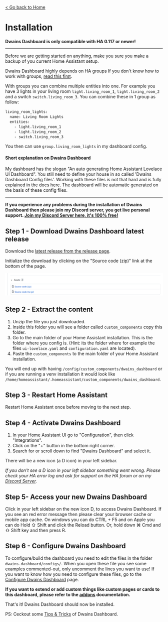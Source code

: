 [< Go back to Home](../index.md)

# Installation
**Dwains Dashboard is only compatible with HA 0.117 or newer!**

---

Before we are getting started on anything, make you sure you make a backup of you current Home Assistant setup.

Dwains Dashboard highly depends on HA groups If you don't know how to work with groups, [read this first](https://www.home-assistant.io/integrations/group/). 

With groups you can combine multiple entities into one. For example you have 3 lights in your living room `light.living_room_1`, `light.living_room_2` and a switch `switch.living_room_3`. You can combine these in 1 group as follow:
```
living_room_lights:
  name: Living Room Lights
  entities: 
    - light.living_room_1
    - light.living_room_2
    - switch.living_room_3
```
You then can use `group.living_room_lights` in my dashboard config.

#### Short explanation on Dwains Dashboard

My dashboard has the slogan "An auto generating Home Assistant Lovelace UI Dashboard". You still need to define your house in so called 'Dwains Dashboard Config files'. Working with these files is not that hard and is fully explained in the docs here. The dashboard will be automatic generated on the basis of these config files.

---

**If you experience any problems during the installation of Dwains Dashboard then please join my Discord server, you get live personal support. [Join my Discord Server here, it's 100% free!](https://discord.gg/7yt64uX)**

## Step 1 - Download Dwains Dashboard latest release

Download the [latest release from the release page](https://github.com/dwainscheeren/lovelace-dwains-theme/releases/latest).

Initialize the download by clicking on the "Source code (zip)" link at the bottom of the page.

![Github](../images/getting-started/download-latest-release.png)

## Step 2 - Extract the content

1. Unzip the file you just downloaded.
2. Inside this folder you will see a folder called `custom_components` copy this folder.
3. Go to the main folder of your Home Assistant installation. This is the folder where you config is. (Hint: its the folder where for example the files `ui-lovelace.yaml` and `configuration.yaml` are located).
4. Paste the `custom_components` to the main folder of your Home Assistant installation.

You will end up with having `/config/custom_components/dwains_dashboard` or if you are running a venv installation it would look like `/home/homeassistant/.homeassistant/custom_components/dwains_dashboard`.

## Step 3 - Restart Home Assistant

Restart Home Assistant once before moving to the next step.

## Step 4 - Activate Dwains Dashboard

1. In your Home Assistant UI go to "Configuration", then click "Integrations".
2. Click on the "+" button in the bottom right corner.
3. Search for or scroll down to find "Dwains Dashboard" and select it.

There will be a new icon (a D icon) in your left sidebar.

*If you don't see a D icon in your left sidebar something went wrong. Please check your HA error log and ask for support on the HA forum or on my [Discord Server](https://discord.gg/7yt64uX).*

## Step 5- Access your new Dwains Dashboard

Click in your left sidebar on the new icon D, to access Dwains Dashboard. If you see an red error message then please clear your browser cache or mobile app cache. On windows you can do CTRL + F5 and on Apple you can do Hold ⇧ Shift and click the Reload button. Or, hold down ⌘ Cmd and ⇧ Shift key and then press R.

## Step 6 - Configure Dwains Dashboard

To configure/build the dashboard you need to edit the files in the folder `dwains-dashboard/configs/`. When you open these file you see some examples commented-out, only uncomment the lines you want to use! If you want to know how you need to configure these files, go to the [Configure Dwains Dashboard](../configuration/index.md) page.

**If you want to extend or add custom things like custom pages or cards to this dashboard, please refer to the [addons](../addons/index.md) documentation.**

That's it! Dwains Dashboard should now be installed.

PS: Ceckout some [Tips & Tricks](../information/tips-and-tricks.md) of Dwains Dashboard.